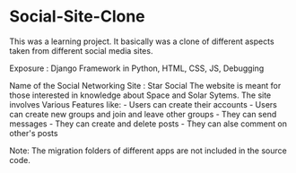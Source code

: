 # Social-Site-Clone


This was a learning project.
It basically was a clone of different aspects taken from different social media sites.

Exposure : Django Framework in Python, HTML, CSS, JS, Debugging

Name of the Social Networking Site : Star Social
The website is meant for those interested in knowledge about Space and Solar Sytems.
The site involves Various Features like:
                  - Users can create their accounts
                  - Users can create new groups and join and leave other groups
                  - They can send messages
                  - They can create and delete posts
                  - They can alse comment on other's posts

Note: The migration folders of different apps are not included in the source code.
